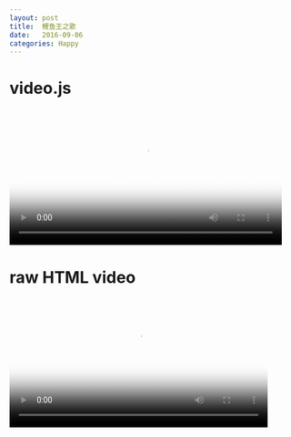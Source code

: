 ```yaml
---
layout: post
title:  鲤鱼王之歌
date:   2016-09-06
categories: Happy
---
```


# video.js

<link href="http://vjs.zencdn.net/5.11.6/video-js.css" rel="stylesheet">
<video id="my-video" class="video-js" controls preload="auto" width="95%" poster="/wiki/wiki/liyuwang_poster.png" data-setup="{}">
    <source src="/wiki/wiki/鲤鱼王之歌.mp4" type='video/mp4'/>
</video>

<script src="http://vjs.zencdn.net/5.11.6/video.js"></script>


# raw HTML video

<video poster="/wiki/wiki/liyuwang_poster.png" width="90%" autoplay="autoplay">
    <source src="/wiki/wiki/鲤鱼王之歌.mp4" type="video/mp4"/>
    鲤鱼王之歌
</video>
